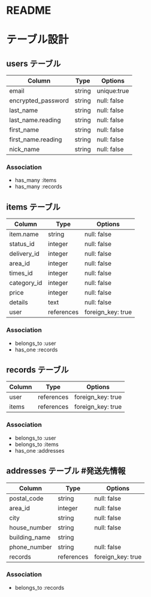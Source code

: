 # README

# テーブル設計

## users テーブル

| Column              | Type   | Options     |
| ------------------- | ------ | ----------- |
| email               | string | unique:true |
| encrypted_password  | string | null: false |
| last_name           | string | null: false | #苗字
| last_name.reading   | string | null: false | #苗字ヨミガナ
| first_name          | string | null: false | #名前
| first_name.reading  | string | null: false | #名前ヨミガナ
| nick_name           | string | null: false | #ニックネーム

### Association

- has_many :items
- has_many :records

## items テーブル

| Column      | Type          | Options           |
| ----------- | ------------- | ----------------- |
| item.name   | string        | null: false       |
| status_id   | integer       | null: false       |#商品の状態
| delivery_id | integer       | null: false       |#配送料の負担
| area_id     | integer       | null: false       |#発送元の地域
| times_id    | integer       | null: false       |#発送までの日数
| category_id | integer       | null: false       |#カテゴリー
| price       | integer       | null: false       |
| details     | text          | null: false       | #詳細
| user        | references    | foreign_key: true |

### Association

- belongs_to :user
- has_one :records

## records テーブル

| Column     | Type       | Options           |
| ---------- | ---------- | ----------------- |
| user       | references | foreign_key: true |
| items      | references | foreign_key: true |
### Association

- belongs_to :user
- belongs_to :items
- has_one :addresses

## addresses テーブル  #発送先情報

| Column        | Type       | Options           |
| ------------- | ---------- | ----------------- |
| postal_code   | string     | null: false       | #郵便番号
| area_id       | integer    | null: false       | #都道府県
| city          | string     | null: false       | #市町村
| house_number  | string     | null: false       | #丁目、番地、号
| building_name | string     |                   | #建物名
| phone_number  | string     | null: false       | #電話番号
| records       | references | foreign_key: true |

### Association

- belongs_to :records

